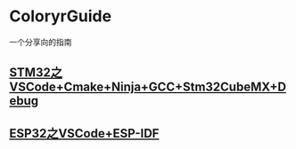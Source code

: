 # ColoryrGuide

一个分享向的指南

## [STM32之VSCode+Cmake+Ninja+GCC+Stm32CubeMX+Debug](/Guide1.md)

## [ESP32之VSCode+ESP-IDF](/Guide2.md)